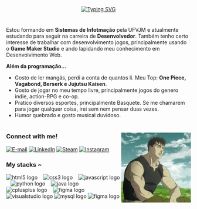 <div align="center">
  <a href="https://git.io/typing-svg">
    <img src="https://readme-typing-svg.demolab.com?font=Fira+Code&pause=1000&color=A00000&random=false&width=435&lines=*++Welcome+to+my+profile!++%3AD++*" alt="Typing SVG" />
  </a> 
</div> 

#

<p>
  Estou formando em <b>Sistemas de Infotmação</b> pela UFVJM e atualmente estudando para seguir na carreira de <b>Desenvolvedor</b>. Também tenho certo interesse de trabalhar com desenvolvimento jogos, principalmente usando o <b>Game Maker Studio</b> e ando lapidando meu conhecimento em Desenvolvimento Web.

  <b>Além da programação...</b>

  - Gosto de ler mangás, perdi a conta de quantos li. Meu Top: <b>One Piece, Vagabond, Berserk e Jujutsu Kaisen</b>.
  - Gosto de jogar no meu tempo livre, principalmente jogos do genero indie, action-RPG e co-op.
  - Pratico diversos esportes, principalmente Basquete. Se me chamarem para jogar qualquer coisa, irei sem nem pensar duas vezes.
  - Humor quebrado e gosto musical duvidoso.
</p>

#

<img align="right" alt="" height="190px" src="./src/img/guts.gif">

<h3 align="left">Connect with me!</h3>

[![E-mail](https://img.shields.io/badge/-Email-000?style=for-the-badge&logo=microsoft-outlook&logoColor=A00000&color:FFF)](mailto:marcos.v.s.cruz10@gmail.com)
[![LinkedIn](https://img.shields.io/badge/-LinkedIn-000?style=for-the-badge&logo=linkedin&logoColor=A00000&color:FFF)](https://www.linkedin.com/in/marcosscruz/)
[![Steam](https://img.shields.io/badge/-Steam-000?style=for-the-badge&logo=steam&logoColor=A00&color:FFF)](https://steamcommunity.com/id/mamarcos/)
[![Instagram](https://img.shields.io/badge/-Instagram-000?style=for-the-badge&logo=instagram&logoColor=A00&color:FFF)](https://www.instagram.com/mamarrcos/)

<h3 align="left">My stacks ~</h3>

<div align="left">
  <img src="https://cdn.jsdelivr.net/gh/devicons/devicon/icons/html5/html5-original.svg" height="25" alt="html5 logo"  />
  <img width="8" />
  <img src="https://cdn.jsdelivr.net/gh/devicons/devicon/icons/css3/css3-original.svg" height="25" alt="css3 logo"  />
  <img width="8" />
  <img src="https://cdn.jsdelivr.net/gh/devicons/devicon/icons/javascript/javascript-plain.svg" height="25" alt="javascript logo"  />
  <img width="8" />
  <img src="https://cdn.jsdelivr.net/gh/devicons/devicon@latest/icons/python/python-original.svg"" height="25" alt="python logo"  />
  <img width="8" />
  <img src="https://cdn.jsdelivr.net/gh/devicons/devicon/icons/java/java-original.svg" height="25" alt="java logo"  />
  <img width="8" />
  <img src="https://cdn.jsdelivr.net/gh/devicons/devicon@latest/icons/cplusplus/cplusplus-original.svg" height="25" alt="cplusplus logo"  />
  <img width="8" />
  <img src="https://cdn.jsdelivr.net/gh/devicons/devicon@latest/icons/figma/figma-original.svg" height="25" alt="figma logo"/>
  <img src="https://cdn.jsdelivr.net/gh/devicons/devicon@latest/icons/visualstudio/visualstudio-original.svg" height="25" alt="visualstudio logo" />
  <img src="https://cdn.jsdelivr.net/gh/devicons/devicon@latest/icons/mysql/mysql-original.svg" height="25" alt="mysql logo"/>
  <img src="https://cdn.jsdelivr.net/gh/devicons/devicon@latest/icons/postgresql/postgresql-original.svg" height="25" alt="figma logo" />
</div>
